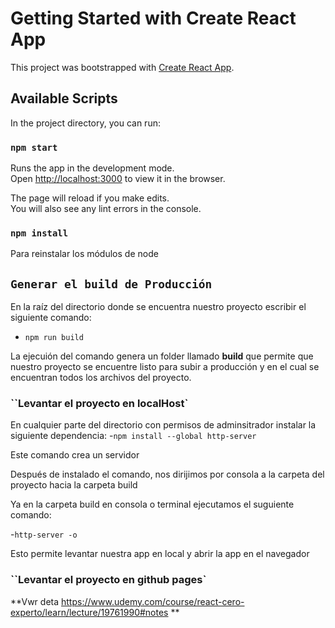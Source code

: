 # Getting Started with Create React App

This project was bootstrapped with [Create React App](https://github.com/facebook/create-react-app).

## Available Scripts

In the project directory, you can run:

### `npm start`

Runs the app in the development mode.\
Open [http://localhost:3000](http://localhost:3000) to view it in the browser.

The page will reload if you make edits.\
You will also see any lint errors in the console.

### `npm install`
Para reinstalar los módulos de node

## `Generar el build de Producción`

En la raíz del directorio donde se encuentra nuestro proyecto escribir el siguiente comando:
- `npm run build`

La ejecuión del comando genera un folder llamado **build** que permite que nuestro proyecto se encuentre listo para subir a producción y en el cual se encuentran todos los archivos del proyecto.

### ``Levantar el proyecto en localHost`

En cualquier parte del directorio con permisos de adminsitrador instalar la siguiente dependencia:
-`npm install --global http-server`

Este comando crea un servidor

Después de instalado el comando, nos dirijimos por consola a la carpeta del proyecto hacia la carpeta build

Ya en la carpeta build en consola o terminal ejecutamos el suguiente comando:

-`http-server -o`

Esto permite levantar nuestra app en local y abrir la app en el navegador

### ``Levantar el proyecto en github pages`
**Vwr deta https://www.udemy.com/course/react-cero-experto/learn/lecture/19761990#notes **
